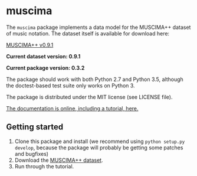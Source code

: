 
muscima
=======

The ``muscima`` package implements a data model for the MUSCIMA++
dataset of music notation. The dataset itself is available for download
here:

[MUSCIMA++ v0.9.1](https://ufal.mff.cuni.cz/muscima)

**Current dataset version: 0.9.1**

**Current package version: 0.3.2**

The package should work with both Python 2.7 and Python 3.5,
although the doctest-based test suite only works on Python 3.

The package is distributed under the MIT license (see LICENSE file).

[The documentation is online, including a tutorial, here.](https://muscima.readthedocs.io)


Getting started
---------------

1. Clone this package and install (we recommend using ``python setup.py develop``, because the package will probably be getting some patches and bugfixes)
2. Download the [MUSCIMA++ dataset](https://ufal.mff.cuni.cz/jan-hajic-jr/MUSCIMA++_v0.9.zip).
3. Run through the tutorial.

